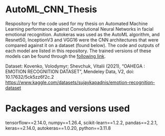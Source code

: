 # AutoML_CNN_Thesis
Respository for the code used for my thesis on Automated Machine Learning performance against Convolutional Neural Networks in facial emotional recognition.
Autokeras was used as the AutoML algorithm, and Resnet50, InceptionV3 and VGG16 were the CNN architectures that were compared against it on a dataset (found below).
The code and outputs of each model are listed in this repository.
The trained versions of these models can be found through the [following link](https://www.mediafire.com/folder/ereyg4tjfqa0m/Trained_models).

Dataset: Kovenko, Volodymyr; Shevchuk, Vitalii (2021), “OAHEGA : EMOTION RECOGNITION DATASET”, Mendeley Data, V2, doi: 10.17632/5ck5zz6f2c.2
https://www.kaggle.com/datasets/sujaykapadnis/emotion-recognition-dataset


# Packages and versions used

tensorflow==2.14.0, numpy==1.26.4, scikit-learn==1.2.2, pandas==2.2.1, keras==2.14.0, autokeras==1.0.20, python==3.11.8
